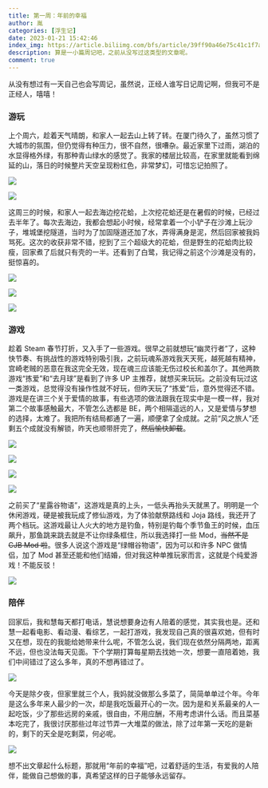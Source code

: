 ```yaml
---
title: 第一周：年前的幸福
author: 胤
categories: [浮生记]
date: 2023-01-21 15:42:46
index_img: https://article.biliimg.com/bfs/article/39ff90a46e75c41c1f7adf734c0299846981bd8b.jpg@500w.webp
description: 算是一小篇周记吧，之前从没写过这类型的文章呢。
comment: true
---
```


从没有想过有一天自己也会写周记，虽然说，正经人谁写日记周记啊，但我可不是正经人，嘻嘻！

### 游玩

上个周六，趁着天气晴朗，和家人一起去山上转了转。在厦门待久了，虽然习惯了大城市的氛围，但仍觉得有种压力，很不自然，很嘈杂。最近家里下过雨，湖泊的水显得格外绿，有那种青山绿水的感觉了。我家的楼层比较高，在家里就能看到绵延的山，落日的时候整片天空呈现粉红色，非常梦幻，可惜忘记拍照了。

![](https://article.biliimg.com/bfs/article/99e9b07da9d896dd1252ae5a05e596ac9dab1de9.jpg@800w_400h_1c.webp)

![](https://article.biliimg.com/bfs/article/5d3b50abe882119eca45047b6074ee5015bc74ac.jpg@800w_400h_1c.webp)

这周三的时候，和家人一起去海边挖花蛤，上次挖花蛤还是在暑假的时候，已经过去半年了。每次去海边，我都会想起小时候，经常拿着一个小铲子在沙滩上玩沙子，堆城堡挖隧道，当时为了加固隧道还加了水，弄得满身是泥，然后回家被我妈骂死。这次的收获非常不错，挖到了三个超级大的花蛤，但是野生的花蛤肉比较瘦，回家煮了后就只有壳的一半。还看到了白鹭，我记得之前这个沙滩是没有的，挺惊喜的。

![](https://article.biliimg.com/bfs/article/e0b27ddd8caf7aab9316ab3e2655e7c956bba655.jpg@800w_400h_1c.webp)

![](https://article.biliimg.com/bfs/article/9fd7444499240ce7b91a50b5fbaaa74e6fb0fa7d.jpg@800w_400h_1c.webp)

![](https://article.biliimg.com/bfs/article/277c6f0b491a4fe3b8866b968218bc67b4646345.jpg@800w_400h_1c.webp)

### 游戏

趁着 Steam 春节打折，又入手了一些游戏。很早之前就想玩“幽灵行者”了，这种快节奏、有挑战性的游戏特别吸引我，之前玩魂系游戏我天天死，越死越有精神，宫崎老贼的恶意在我这完全无效，现在魂三应该能无伤过校长和盖尔了。其他两款游戏“拣爱”和“去月球”是看到了许多 UP 主推荐，就想买来玩玩。之前没有玩过这一类游戏，总觉得没有操作性就不好玩，但昨天玩了“拣爱”后，意外觉得还不错。游戏是在讲三个关于爱情的故事，有些选项的做法跟我在现实中是一模一样，我对第二个故事感触最大，不管怎么选都是 BE，两个相隔遥远的人，又是爱情与梦想的选择，太难了。我把所有结局都通了一遍，顺便拿了全成就。之前“风之旅人”还剩五个成就没有解锁，昨天也顺带肝完了，~~然后愉快卸载~~。

![](https://article.biliimg.com/bfs/article/50e71e0cde7b09839b38627039d1dce557d3ab35.png@800w_400h_1c.webp)

![](https://article.biliimg.com/bfs/article/37545598c9e30f2d428e3528557394f74a7ae9a2.png@800w_400h_1c.webp)

![](https://article.biliimg.com/bfs/article/2397ab4730a48454d59ddc96d9b96d34c77d0f70.png@800w_400h_1c.webp)

![](https://article.biliimg.com/bfs/article/7db747fe19cf28e6d38bc9fd6e6ffc249a6e5fa8.png@800w_400h_1c.webp)

之前买了“星露谷物语”，这游戏是真的上头，一低头再抬头天就黑了。明明是一个休闲游戏，硬是被我玩成了修仙游戏，为了体验献祭路线和 Joja 路线，我还开了两个档玩。这游戏最让人火大的地方是钓鱼，特别是钓每个季节鱼王的时候，血压飙升，那鱼跳来跳去就是不让你绿条框住，所以我选择打一些 Mod，~~当然不是 CJB Mod 啦~~。很多人说这个游戏是“绿帽谷物语”，因为可以和许多 NPC 做情侣，加了 Mod 甚至还能和他们结婚，但对我这种单推玩家而言，这就是个纯爱游戏！不能反驳！

![](https://article.biliimg.com/bfs/article/4d9f050d66f8a9dac7196f3b0bba1faf47ac2470.png@800w_400h_1c.webp)

### 陪伴

回家后，我和慧每天都打电话，慧说想要身边有人陪着的感觉，其实我也是。还和慧一起看电影、看动漫、看综艺，一起打游戏，我发现自己真的很喜欢她，但有时又在想，现在的我能给她带来什么呢，不管怎么说，我们现在依然分隔两地，距离不远，但也没法每天见面。下个学期打算每星期去找她一次，想要一直陪着她，我们中间错过了这么多年，真的不想再错过了。

![](https://article.biliimg.com/bfs/article/c91ceafe322e48e0f5ad9817947995b981aaed02.png@800w_400h_1c.webp)

今天是除夕夜，但家里就三个人，我妈就没做那么多菜了，简简单单过个年。今年是这么多年来人最少的一次，却是我吃饭最开心的一次。因为是和关系最亲的人一起吃饭，少了那些远房的亲戚，很自由，不用应酬，不用考虑讲什么话。而且菜基本吃完了，我很讨厌那些过年过节弄一大堆菜的做法，除了过年第一天吃的是新的，剩下的天全是吃剩菜，何必呢。

![](https://article.biliimg.com/bfs/article/b74589adee4e7b259ed2b9ec1d3a7f02c72beb77.jpg@800w_400h_1c.webp)

想不出文章起什么标题，那就用“年前的幸福”吧，过着舒适的生活，有爱我的人陪伴，能做自己想做的事，真希望这样的日子能够永远留存。
